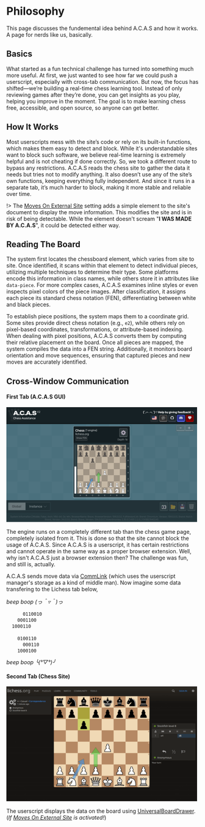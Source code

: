 # Philosophy

This page discusses the fundemental idea behind A.C.A.S and how it works. A page for nerds like us, basically.

## Basics

What started as a fun technical challenge has turned into something much more useful. At first, we just wanted to see how far we could push a userscript, especially with cross-tab communication. But now, the focus has shifted—we’re building a real-time chess learning tool. Instead of only reviewing games after they’re done, you can get insights as you play, helping you improve in the moment. The goal is to make learning chess free, accessible, and open source, so anyone can get better.

## How It Works

Most userscripts mess with the site’s code or rely on its built-in functions, which makes them easy to detect and block. While it's understandable sites want to block such software, we believe real-time learning is extremely helpful and is not cheating if done correctly. So, we took a different route to bypass any restrictions. A.C.A.S reads the chess site to gather the data it needs but tries not to modify anything. It also doesn’t use any of the site’s own functions, keeping everything fully independent. And since it runs in a separate tab, it’s much harder to block, making it more stable and reliable over time.

!> The <a target="_about" href="app?shl=displayMovesOnExternalSite">Moves On External Site</a> setting adds a simple element to the site's document to display the move information. This modifies the site and is in risk of being detectable. While the element doesn't scream "**I WAS MADE BY A.C.A.S**", it could be detected either way.

<div class="gas"></div>

## Reading The Board

The system first locates the chessboard element, which varies from site to site. Once identified, it scans within that element to detect individual pieces, utilizing multiple techniques to determine their type. Some platforms encode this information in class names, while others store it in attributes like `data-piece`. For more complex cases, A.C.A.S examines inline styles or even inspects pixel colors of the piece images. After classification, it assigns each piece its standard chess notation (FEN), differentiating between white and black pieces.

To establish piece positions, the system maps them to a coordinate grid. Some sites provide direct chess notation (e.g., `e2`), while others rely on pixel-based coordinates, transformations, or attribute-based indexing. When dealing with pixel positions, A.C.A.S converts them by computing their relative placement on the board. Once all pieces are mapped, the system compiles the data into a FEN string. Additionally, it monitors board orientation and move sequences, ensuring that captured pieces and new moves are accurately identified.

## Cross-Window Communication

#### First Tab (A.C.A.S GUI)
![A.C.A.S Tab](../assets/images/example.png)

The engine runs on a completely different tab than the chess game page, completely isolated from it. This is done so that the site cannot block the usage of A.C.A.S. Since A.C.A.S is a userscript, it has certain restrictions and cannot operate in the same way as a proper browser extension. Well, why isn't A.C.A.S just a browser extension then? The challenge was fun, and still is, actually.

A.C.A.S sends move data via [CommLink](https://github.com/AugmentedWeb/CommLink) (which uses the userscript manager's storage as a kind of middle man). Now imagine some data transfering to the Lichess tab below,

*beep boop (っ＾▿＾)っ*

```
      0110010  
    0001100  
  1000110  

    0100110  
      000110  
    1000100  

```

*beep boop ╰(°▽°)╯*

#### Second Tab (Chess Site)
![External Tab](../assets/images/example2.png)

The userscript displays the data on the board using [UniversalBoardDrawer](https://github.com/Hakorr/UniversalBoardDrawer). (*If <a target="_about" href="app?shl=displayMovesOnExternalSite">Moves On External Site</a> is activated!*)